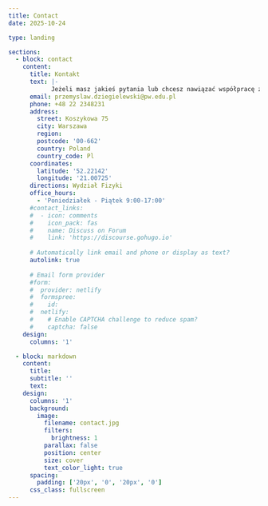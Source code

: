```yaml
---
title: Contact
date: 2025-10-24

type: landing

sections:
  - block: contact
    content:
      title: Kontakt
      text: |-
            Jeżeli masz jakieś pytania lub chcesz nawiązać współpracę zapraszam do kontaktu.
      email: przemyslaw.dziegielewski@pw.edu.pl
      phone: +48 22 2348231
      address:
        street: Koszykowa 75
        city: Warszawa
        region: 
        postcode: '00-662'
        country: Poland
        country_code: Pl
      coordinates:
        latitude: '52.22142'
        longitude: '21.00725'
      directions: Wydział Fizyki
      office_hours:
        - 'Poniedziałek - Piątek 9:00-17:00'
      #contact_links:
      #  - icon: comments
      #    icon_pack: fas
      #    name: Discuss on Forum
      #    link: 'https://discourse.gohugo.io'
    
      # Automatically link email and phone or display as text?
      autolink: true
    
      # Email form provider
      #form:
      #  provider: netlify
      #  formspree:
      #    id:
      #  netlify:
      #    # Enable CAPTCHA challenge to reduce spam?
      #    captcha: false
    design:
      columns: '1'

  - block: markdown
    content:
      title:
      subtitle: ''
      text:
    design:
      columns: '1'
      background:
        image: 
          filename: contact.jpg
          filters:
            brightness: 1
          parallax: false
          position: center
          size: cover
          text_color_light: true
      spacing:
        padding: ['20px', '0', '20px', '0']
      css_class: fullscreen
---
```

